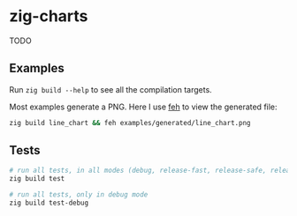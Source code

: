# zig-charts

TODO

## Examples

Run `zig build --help` to see all the compilation targets.

Most examples generate a PNG. Here I use [feh](https://feh.finalrewind.org/) to view the generated file:

```sh
zig build line_chart && feh examples/generated/line_chart.png
```

## Tests

```sh
# run all tests, in all modes (debug, release-fast, release-safe, release-small)
zig build test

# run all tests, only in debug mode
zig build test-debug
```
